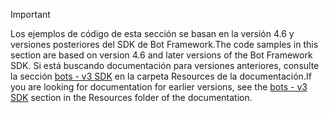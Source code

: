 > [!Important]
> <span data-ttu-id="ef906-101">Los ejemplos de código de esta sección se basan en la versión 4.6 y versiones posteriores del SDK de Bot Framework.</span><span class="sxs-lookup"><span data-stu-id="ef906-101">The code samples in this section are based on version 4.6 and later versions of the Bot Framework SDK.</span></span> <span data-ttu-id="ef906-102">Si está buscando documentación para versiones anteriores, consulte la sección [bots - v3 SDK](~/resources/bot-v3/bots-overview.md) en la carpeta Resources de la documentación.</span><span class="sxs-lookup"><span data-stu-id="ef906-102">If you are looking for documentation for earlier versions, see the [bots - v3 SDK](~/resources/bot-v3/bots-overview.md) section in the Resources folder of the documentation.</span></span>

